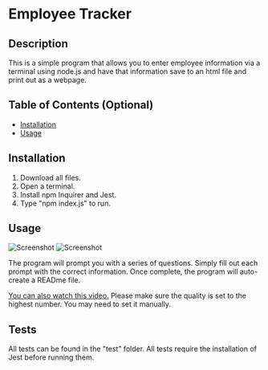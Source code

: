 # Employee Tracker

## Description
  
This is a simple program that allows you to enter employee information via a terminal using node.js and have that information save to an html file and print out as a webpage.

## Table of Contents (Optional)
- [Installation](#installation)
- [Usage](#usage)

## Installation
1) Download all files. 
2) Open a terminal. 
3) Install npm Inquirer and Jest. 
4) Type "npm index.js" to run.

## Usage

![Screenshot](screenshot1.png)
![Screenshot](screenshot2.png)

The program will prompt you with a series of questions. Simply fill out each prompt with the correct information. Once complete, the program will auto-create a READme file. 

[You can also watch this video.](https://drive.google.com/file/d/16L4oNw2tK6cw0sX7LST4doKRUvgnUanc/view?usp=sharing)
Please make sure the quality is set to the highest number. You may need to set it manually.

## Tests
All tests can be found in the "test" folder. All tests require the installation of Jest before running them.
